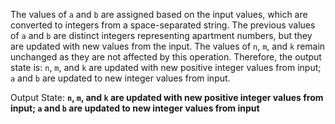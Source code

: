 The values of `a` and `b` are assigned based on the input values, which are converted to integers from a space-separated string. The previous values of `a` and `b` are distinct integers representing apartment numbers, but they are updated with new values from the input. The values of `n`, `m`, and `k` remain unchanged as they are not affected by this operation. Therefore, the output state is: `n`, `m`, and `k` are updated with new positive integer values from input; `a` and `b` are updated to new integer values from input.

Output State: **`n`, `m`, and `k` are updated with new positive integer values from input; `a` and `b` are updated to new integer values from input**